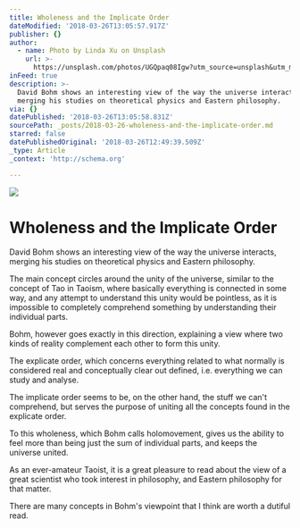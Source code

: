 ```yaml
---
title: Wholeness and the Implicate Order
dateModified: '2018-03-26T13:05:57.917Z'
publisher: {}
author:
  - name: Photo by Linda Xu on Unsplash
    url: >-
      https://unsplash.com/photos/UGQpaq08Igw?utm_source=unsplash&utm_medium=referral&utm_content=creditCopyText
inFeed: true
description: >-
  David Bohm shows an interesting view of the way the universe interacts,
  merging his studies on theoretical physics and Eastern philosophy.
via: {}
datePublished: '2018-03-26T13:05:58.831Z'
sourcePath: _posts/2018-03-26-wholeness-and-the-implicate-order.md
starred: false
datePublishedOriginal: '2018-03-26T12:49:39.509Z'
_type: Article
_context: 'http://schema.org'

---
```

![](https://imgflo.herokuapp.com/graph/2b2431f8e7ba7b0/0ff59af5189e1ece91691678340cb081/croprotate.jpg?cropheight=4928&cropwidth=3263&degrees=0&input=https%3A%2F%2Fthe-grid-user-content.s3-us-west-2.amazonaws.com%2Fef23775a-54fe-4b79-9a1b-93671de0dd8d.jpg&x=0&y=0)

# **Wholeness and the Implicate Order**

David Bohm shows an interesting view of the way the universe interacts, merging his studies on theoretical physics and Eastern philosophy.

The main concept circles around the unity of the universe, similar to the concept of Tao in Taoism, where basically everything is connected in some way, and any attempt to understand this unity would be pointless, as it is impossible to completely comprehend something by understanding their individual parts.

Bohm, however goes exactly in this direction, explaining a view where two kinds of reality complement each other to form this unity.

The explicate order, which concerns everything related to what normally is considered real and conceptually clear out defined, i.e. everything we can study and analyse.

The implicate order seems to be, on the other hand, the stuff we can't comprehend, but serves the purpose of uniting all the concepts found in the explicate order.

To this wholeness, which Bohm calls holomovement, gives us the ability to feel more than being just the sum of individual parts, and keeps the universe united.

As an ever-amateur Taoist, it is a great pleasure to read about the view of a great scientist who took interest in philosophy, and Eastern philosophy for that matter.

There are many concepts in Bohm's viewpoint that I think are worth a dutiful read.
